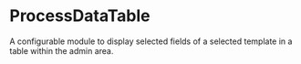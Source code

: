 # ProcessDataTable
A configurable module to display selected fields of a selected template in a table within the admin area.
